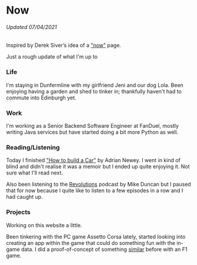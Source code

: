 # Now 
###### Updated 07/04/2021
Inspired by Derek Siver’s idea of a ["now"](https://nownownow.com/about) page.

Just a rough update of what I'm up to 

### Life

I'm staying in Dunfermline with my girlfriend Jeni and our dog Lola. Been enjoying having a
garden and shed to tinker in; thankfully haven't had to commute into Edinburgh yet.

### Work

I'm working as a Senior Backend Software Engineer at FanDuel, mostly writing Java services
but have started doing a bit more Python as well. 

### Reading/Listening

Today I finished ["How to build a Car"](https://www.waterstones.com/book/how-to-build-a-car/adrian-newey/9780008196806) by Adrian Newey. I went in kind of blind and didn't realise it
was a memoir but I ended up quite enjoying it. Not sure what I'll read next.

Also been listening to the [Revolutions](https://thehistoryofrome.typepad.com/revolutions_podcast/) podcast 
by Mike Duncan but I paused that for now because I quite like to listen to a few episodes in a row and I had caught up.

### Projects

Working on this website a little.

Been tinkering with the PC game Assetto Corsa lately, started looking into creating
an app within the game that could do something fun with the in-game data. I did a proof-of-concept
of something [similar](https://github.com/christytc10/f12020-twitch) before with an F1 game.